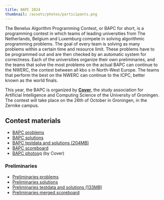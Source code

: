 ```yaml
---
title: BAPC 2024
thumbnail: /assets/photos/participants.png
---
```


The Benelux Algorithm Programming Contest, or BAPC for short, is a programming contest in which teams of leading universities from The Netherlands, Belgium and Luxemburg compete in solving algorithmic programming problems. The goal of every team is solving as many problems within a certain time and resource limit. These problems have to be programmed out and are then checked by an automatic system for correctness. Each of the universities organize their own preliminaries, and the teams that solve the most problems on the actual BAPC can continue to the NWERC, the contest between all kbo s in North-West Europe. The teams that perform the best on the NWERC can continue to the ICPC, better known as the world finals.

This year, the BAPC is organized by [**Cover**](https://svcover.nl/), the study association for Artificial Intelligence and Computing Science of the University of Groningen. The contest will take place on the 26th of October in Groningen, in the Zernike campus.

## Contest materials

- [BAPC problems](/bapc/problemset.pdf)
- [BAPC solutions](/bapc/solutions.pdf)
- [BAPC testdata and solutions (204MB)][bapc-zip]
- [BAPC scoreboard](/scoreboard/index.html)
- [BAPC photos](https://svcover.nl/photos/1603)q (by Cover)

### Preliminaries

- [Preliminaries problems](/prelims/contest.pdf)
- [Preliminaries solutions](/prelims/solutions.pdf)
- [Preliminaries testdata and solutions (133MB)][prelim-zip]
- [Preliminaries merged scoreboard](/prelims/merged-scoreboard/index.html)

[bapc-zip]: https://chipcie.wisv.ch/archive/2024/bapc/solutions.zip
[prelim-zip]: https://github.com/Fully-Connected-Graph/BAPC-2024/raw/refs/heads/main/public/prelims/prelims.zip?download=
